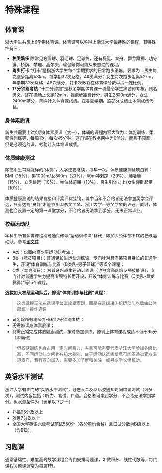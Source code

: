 # 特殊课程

## 体育课

浙大学生共须上6学期体育课。体育课可以称得上浙江大学最特殊的课程，其特殊性有三：

- **种类繁多**
除常见的篮球、羽毛球、足球外，还有赛艇、龙舟、舞龙舞狮、功守道、桥牌、攀岩、高尔夫、瑜伽等你可能从未想过的课程。
- **跑步打卡**
“打卡”是指浙大学生每个学期要求的日常跑步锻炼，要求为：男生每次跑步距离≥3km，每学期32次及格，48次满分；女生每次跑步距离≥2km，每学期32次及格，48次满分，打卡次数将在体育课分数中占一定比例。
- **12分钟跑考核**
“十二分钟跑”是秋冬学期体育课一项最令学生痛苦的考核，顾名思义，即在操场上长跑12min，视跑步距离计分，男生2800m满分，女生2400m满分，同样计入体育课成绩。在春夏学期，这部分成绩由体测成绩代替。

### 身体素质课

新生共需要上2学期身体素质课（大一），体辅的课程内容大致为：体能训练、柔韧性训练等，每周1次，每次45分钟。这门课在教务网中为0学分，而且不预置，但是必须选的课，考勤计入体育课成绩。

### 体质健康测试

即高中生耳熟能详的“体测”，大学还要继续，每年一次。体质健康测试项目有：BMI（15%）、男1000m/女800m（20%）、50m冲刺跑（20%）、肺活量（15%）、立定跳远（10%）、坐位体前屈（10%）、男生引体向上/女生仰卧起坐（10%）。

体质健康测试的结果直接和评奖评优挂钩，其中当年不合格者无法参加奖学金评选，只有达到“良好”才能参加国家奖学金、浙江大学一等奖学金的评选。同时，体测也会设置一定的第一课堂学分，不合格者无法拿到学分，无法正常毕业。

### 校级运动队

本科生所有体育课程均可通过修读“运动训练课”替代，即加入公体部下辖的校级运动队，参考[该文件](http://www.tyys.zju.edu.cn/redir.php?catalog_id=172628&object_id=163494)

- A类：仅面向高水平运动队考生；
- B类（竞技项目）：普通特长生运动训练课，专门针对具有某项目特长的普通学生，开设“体育训练与比赛（B类队-男子篮球）”等15个课程；
- C类（其他项目）：为普通兴趣生运动训练课（也包含高级班专项技能课），专门针对普通学生为提高专项特长而开设，开设“体育训练与比赛（C类队-舞龙舞狮）”等15个课程。

**选拔加入校级运动队后，修读“体育训练与比赛”课程：**
> 这类课程无法在选课平台直接搜索到，而是在选拔进入校运动队以后由公体部统一操作选课
- 可免除所有跑步打卡和12分钟跑考核；
- 无需修读身体素质课；
- 只需正常完成体质健康测试，按时参加训练，原则上体育课程成绩不低于95分（即满绩）

> 但校队训练也会占用一定时间精力，并且可能需要代表浙江大学参加各级比赛，不同运动队之间也有较大差别，由于运动队选拔信息可能不通过官方渠道发布，若有意向加入，需要多加了解和关注，或寻求学长组帮助。

## 英语水平测试

浙江大学有专门的“英语水平测试”，可在大二及以后按通知时间申请测试（可多次），测试内容包括：听力、笔试、口语。合格者可拿到学分，不合格无法拿到学分。免水测条件为（满足以下之一）

- 托福95分及以上
- 雅思7分及以上
- 全国大学英语六级考试笔试550分（各分项均合格）且口试分数为B级以上（含B级）。

## 习题课

通常基础性、难度高的数学课程会专门安排习题课，如微积分、线性代数等，每门课程习题课通常为每周1节。
